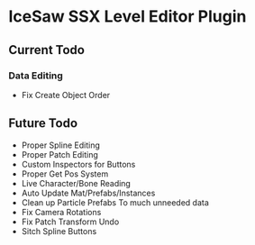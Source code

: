 # IceSaw SSX Level Editor Plugin
 
## Current Todo
 
 ### Data Editing
 - Fix Create Object Order
 
## Future Todo
 - Proper Spline Editing
 - Proper Patch Editing
 - Custom Inspectors for Buttons
 - Proper Get Pos System
 - Live Character/Bone Reading
 - Auto Update Mat/Prefabs/Instances
 - Clean up Particle Prefabs To much unneeded data
 - Fix Camera Rotations
 - Fix Patch Transform Undo
 - Sitch Spline Buttons